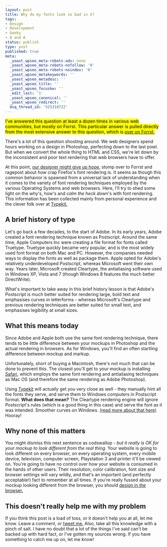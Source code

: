 ```yaml
---
layout: post
title: Why do my fonts look so bad in X?
tags:
- Design
- Development
- Geeky
- Q and A
status: publish
type: post
published: true
meta:
  _yoast_wpseo_meta-robots-adv: none
  _yoast_wpseo_meta-robots-nofollow: '0'
  _yoast_wpseo_meta-robots-noindex: '0'
  _yoast_wpseo_metakeywords: ''
  _yoast_wpseo_metadesc: ''
  _yoast_wpseo_title: ''
  _yoast_wpseo_focuskw: ''
  _edit_last: '1'
  _yoast_wpseo_canonical: ''
  _yoast_wpseo_redirect: ''
  dsq_thread_id: '525310722'
---
```

<mark>I've answered this question at least a dozen times in various web communities, but mostly on Forrst. This particular answer is pulled directly from the most extensive answer to this question, which is <a href="http://forrst.com/posts/Why_do_my_fonts_look_so_bad_in_X-rzI">over on Forrst.</a></mark>

There's a lot of this question shooting around. We web designers spend hours working on a design in Photoshop, perfecting down to the last pixel. But when we convert the whole thing to HTML and CSS, we're let down by the inconsistent and poor text rendering that web browsers have to offer.

At this point, <a href="http://www.memedepot.com/uploads/1000/1148_1253230725640.jpg">our designer might give up hope,</a> stomp over to Forrst and ragepost about how crap Firefox's font rendering is. It seems as though this common behavior is spawned from a universal lack of understanding when it comes to the variety of font rendering techniques employed by the various Operating Systems and web browsers. Here, I'll try to shed some light on the why's, how's and <em>calm the heck down</em>'s with font rendering. This information has been collected mainly from personal experience and the clever folk over at <a href="http://typekit.com">Typekit.</a><!--more-->
<h2>A brief history of type</h2>
Let's go back a few decades, to the start of Adobe. In its early years, Adobe created a font rendering technique known as Postscript. Around the same time, Apple Computers Inc were creating a file format for fonts called Truetype. Truetype quickly became very popular, and is the most widely used font format on both Mac and PC. However, the companies needed ways to display the fonts as well as package them. Apple opted for Adobe's relatively underdeveloped Postscript, whereas Microsoft went their own way. Years later, Microsoft created Cleartype, the antialiasing software used in Windows XP, Vista and 7 (though Windows 8 features the much better DirectWrite).

What's important to take away in this brief history lesson is that Adobe's Postscript is much better suited for rendering large, bold text and emphasises curves in letterforms - whereas Microsoft's Cleartype and previous rendering techniques are better suited for small text, and emphasises legibility at small sizes.
<h2>What this means today</h2>
Since Adobe and Apple both use the same font rendering technique, there tends to be little difference between your mockups in Photoshop and the actual rendering in browsers. As for Windows, you'll find an often startling difference between mockup and markup.

Unfortunately, short of buying a Macintosh, there's not much that can be done to prevent this. The closest you'll get to your mockup is installing <a href="http://apple.com/safari">Safari</a>, which employs the same font rendering and antialiasing techniques as Mac OS (and therefore the same rendering as Adobe Photoshop).

Using <a href="http://typekit.com">Typekit</a> will actually get you very close as well - they manually hint all the fonts they serve, and serve them to Windows computers in Postscript format. <strong>What does that mean?</strong> The Cleartype rendering engine will ignore Postscript's rules (which is a good thing in this case) and serve the font as it was intended. Smoother curves on Windows. <a href="http://blog.typekit.com/2011/09/15/improved-windows-rendering-for-more-typekit-fonts/">(read more about that here)</a> Hooray!
<h2>Why none of this matters</h2>
You might dismiss this next sentence as codswallop - <em>but it really is OK for your mockup to look different from the real thing.</em> Your website is going to look different on every browser, on every operating system, every mobile device, television, computer screen, Playstation 3 and printer it'll be viewed on. You're going to have no control over how your website is consumed in the hands of other users. Their resolution, color calibration, font size and browser settings will vary wildly, and that's an important (and perfectly acceptable!) fact to remember at all times. If you're really fussed about your mockup looking different from the browser, you should <a href="http://daneden.me/2011/09/design-in-the-browser/">design in the browser.</a>
<h2>This doesn't really help me with my problem</h2>
If you think this post is a load of toss, or it doesn't help you at all, let me know. Leave a comment, or <a href="http://twitter.com/_dte">tweet me.</a> Also, take all this knowledge with a pinch of salt. I have no doubt that a lot of the things I've said can't be backed up with hard fact, or I've gotten my sources wrong. If you have something to catch me up on, let me know!
